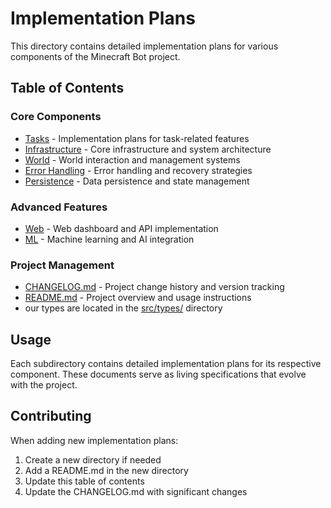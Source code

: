 # Implementation Plans

This directory contains detailed implementation plans for various components of the Minecraft Bot project.

## Table of Contents

### Core Components
- [Tasks](./tasks/) - Implementation plans for task-related features
- [Infrastructure](./infrastructure/) - Core infrastructure and system architecture
- [World](./world/) - World interaction and management systems
- [Error Handling](./error_handling/) - Error handling and recovery strategies
- [Persistence](./persistence/) - Data persistence and state management

### Advanced Features
- [Web](./web/) - Web dashboard and API implementation
- [ML](./ml/) - Machine learning and AI integration

### Project Management
- [CHANGELOG.md](./CHANGELOG.md) - Project change history and version tracking
- [README.md](./README.md) - Project overview and usage instructions
- our types are located in the [src/types/](/src/types/) directory


## Usage

Each subdirectory contains detailed implementation plans for its respective component. These documents serve as living specifications that evolve with the project.

## Contributing

When adding new implementation plans:
1. Create a new directory if needed
2. Add a README.md in the new directory
3. Update this table of contents
4. Update the CHANGELOG.md with significant changes 